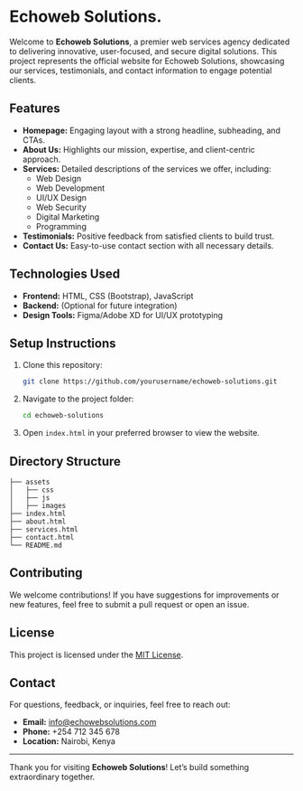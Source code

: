 # Echoweb Solutions.

Welcome to **Echoweb Solutions**, a premier web services agency dedicated to delivering innovative, user-focused, and secure digital solutions. This project represents the official website for Echoweb Solutions, showcasing our services, testimonials, and contact information to engage potential clients.

## Features

- **Homepage:** Engaging layout with a strong headline, subheading, and CTAs.
- **About Us:** Highlights our mission, expertise, and client-centric approach.
- **Services:** Detailed descriptions of the services we offer, including:
  - Web Design
  - Web Development
  - UI/UX Design
  - Web Security
  - Digital Marketing
  - Programming
- **Testimonials:** Positive feedback from satisfied clients to build trust.
- **Contact Us:** Easy-to-use contact section with all necessary details.

## Technologies Used

- **Frontend:** HTML, CSS (Bootstrap), JavaScript
- **Backend:** (Optional for future integration)
- **Design Tools:** Figma/Adobe XD for UI/UX prototyping

## Setup Instructions

1. Clone this repository:
   ```bash
   git clone https://github.com/yourusername/echoweb-solutions.git
   ```
2. Navigate to the project folder:
   ```bash
   cd echoweb-solutions
   ```
3. Open `index.html` in your preferred browser to view the website.

## Directory Structure

```
├── assets
│   ├── css
│   ├── js
│   ├── images
├── index.html
├── about.html
├── services.html
├── contact.html
└── README.md
```

## Contributing

We welcome contributions! If you have suggestions for improvements or new features, feel free to submit a pull request or open an issue.

## License

This project is licensed under the [MIT License](LICENSE).

## Contact

For questions, feedback, or inquiries, feel free to reach out:

- **Email:** info@echowebsolutions.com
- **Phone:** +254 712 345 678
- **Location:** Nairobi, Kenya

---

Thank you for visiting **Echoweb Solutions**! Let’s build something extraordinary together.
